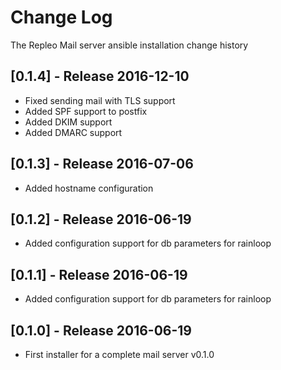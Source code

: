 # Change Log
The Repleo Mail server ansible installation change history

## [0.1.4] - Release 2016-12-10

* Fixed sending mail with TLS support
* Added SPF support to postfix
* Added DKIM support
* Added DMARC support

## [0.1.3] - Release 2016-07-06

* Added hostname configuration

## [0.1.2] - Release 2016-06-19

* Added configuration support for db parameters for rainloop

## [0.1.1] - Release 2016-06-19

* Added configuration support for db parameters for rainloop

## [0.1.0] - Release 2016-06-19

* First installer for a complete mail server v0.1.0

